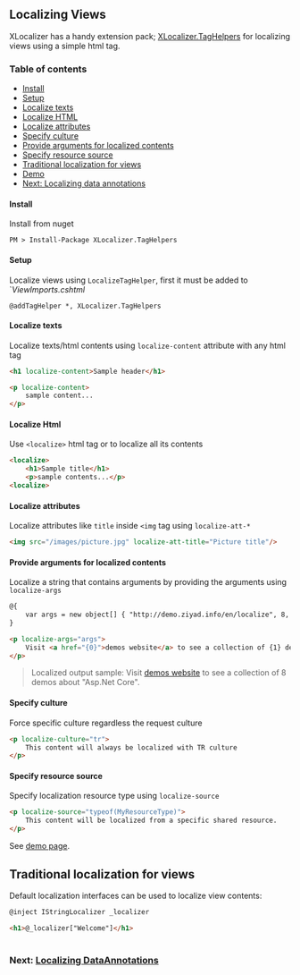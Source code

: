 ## Localizing Views
XLocalizer has a handy extension pack; [XLocalizer.TagHelpers][3] for localizing views using a simple html tag.

### Table of contents
- [Install](#install)
- [Setup](#setup)
- [Localize texts](#localize-texts)
- [Localize HTML](#localize-html)
- [Localize attributes](#localize-attributes)
- [Specify culture](#specify-culture)
- [Provide arguments for localized contents](#provide-arguments-for-localized-contents)
- [Specify resource source](#specify-resource-source)
- [Traditional localization for views](#traditional-localization-for-views)
- [Demo][1]
- [Next: Localizing data annotations][2]

#### Install
Install from nuget
````
PM > Install-Package XLocalizer.TagHelpers
````

#### Setup
Localize views using `LocalizeTagHelper`, first it must be added to `_ViewImports.cshtml_
````
@addTagHelper *, XLocalizer.TagHelpers
````

#### Localize texts
Localize texts/html contents using `localize-content` attribute with any html tag
````html
<h1 localize-content>Sample header</h1>

<p localize-content>
    sample content...
</p>
````

#### Localize Html
Use `<localize>` html tag or to localize all its contents
````html
<localize>
    <h1>Sample title</h1>
    <p>sample contents...</p>
<localize>
````

#### Localize attributes
Localize attributes like `title` inside `<img` tag using `localize-att-*`
````html
<img src="/images/picture.jpg" localize-att-title="Picture title"/>
````

#### Provide arguments for localized contents
Localize a string that contains arguments by providing the arguments using `localize-args`
````html
@{
    var args = new object[] { "http://demo.ziyad.info/en/localize", 8, "Asp.Net Core" }
}

<p localize-args="args">
    Visit <a href="{0}">demos website</a> to see a collection of {1} demos about "{2}".
</p>
````
> Localized output sample: Visit [demos website][1] to see a collection of 8 demos about "Asp.Net Core".

#### Specify culture
Force specific culture regardless the request culture
````html
<p localize-culture="tr">
    This content will always be localized with TR culture
</p>
````

#### Specify resource source
Specify localization resource type using `localize-source`
````html
<p localize-source="typeof(MyResourceType)">
    This content will be localized from a specific shared resource.
</p>
````

See [demo page][1].

## Traditional localization for views
Default localization interfaces can be used to localize view contents:

````html
@inject IStringLocalizer _localizer

<h1>@_localizer["Welcome"]</h1>
````

#
### Next: [Localizing DataAnnotations][2]
#

[1]:http://demo.ziyad.info/en/localize
[2]:../XLocalizer/localizing-validation-attributes-errors.md
[3]:https://github.com/LazZiya/XLocalizer.TagHelpers